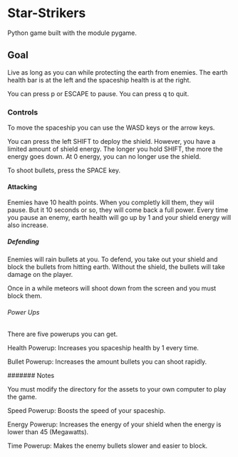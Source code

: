 # Star-Strikers

Python game built with the module pygame.

## Goal

Live as long as you can while protecting the earth from enemies.
The earth health bar is at the left and the spaceship health is at the right.

You can press p or ESCAPE to pause. You can press q to quit. 

### Controls

To move the spaceship you can use the WASD keys or the arrow keys.

You can press the left SHIFT to deploy the shield. However, you have a limited amount of shield energy.
The longer you hold SHIFT, the more the energy goes down. At 0 energy, you can no longer use the shield. 

To shoot bullets, press the SPACE key.

#### Attacking

Enemies have 10 health points. When you completly kill them, they wiil pause. But it 10 seconds or so, they will come back a full power. Every time you pause an enemy, earth health will go up by 1 and your shield energy will also increase.

##### Defending

Enemies will rain bullets at you. To defend, you take out your shield and block the bullets from hitting earth. Without the shield, the bullets will take damage on the player.

Once in a while meteors will shoot down from the screen and you must block them. 

###### Power Ups

There are five powerups you can get.

Health Powerup: Increases you spaceship health by 1 every time.

Bullet Powerup: Increases the amount bullets you can shoot rapidly.

####### Notes

You must modify the directory for the assets to your own computer to play the game. 


Speed Powerup: Boosts the speed of your spaceship.

Energy Powerup: Increases the energy of your shield when the energy is lower than 45 (Megawatts).

Time Powerup: Makes the enemy bullets slower and easier to block.
